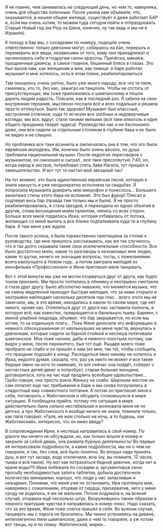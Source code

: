 Я не помню, чем занималась на следующий день, но чем то, наверняка, очень для общества полезным. После ужина нам объявили, что, оказывается, в нашем общем жилище, существует и даже работает БАР и, если мы очень хотим, то можем туда сегодня пойти и отпраздновать Старый Новый год \(не Рош ха Шана, конечно, ну так ведь и мы не в Израиле\).

К походу в бар мы, с соседками по номеру, подошли очень ответственно: только девчонки могут, собираясь на бал, перерыть и перемерить все вещи, независимо от того, кому они принадлежат и организовать себе и подругам салон красоты. Причёска, макияж, праздничные джинсы, а самое главное, бешенный блеск в глазах. Это был вызов нам, как женщинам и мне, как певице: в баре работал музыкант и мне хотелось, хоть в этом плане, реабилитироваться.

Там оказалось очень уютно, было уже много народу, все что то пили, смеялись, кто то, без нас, зажигал на танцполе. Чтобы не отстать от присутствующих, мы тоже приложились к шампанскому и пошли дарить людям радость. Плясали, как в последний раз. Я забила на свои внутренние терзания, мысленно послала всё и всех подальше и решила просто оттянуться. Было так здорово! Музыкант был классный, настроение отличное, куда то исчезли все злобные и недоверчивые взгляды, мы все, вдруг, стали такими милыми \(всё таки алкоголь и идея общего праздника творят чудеса\). Руководство нас и не беспокоило даже, они все сидели за отдельным столиком в глубине бара и их было не видно и не слышно.

Но проблемка все таки возникла и заключалась она в том, что это была еврейская молодежь. Им, конечно было очень весело, но душа требовала национальной музыки. После недолгих переговоров с музыкантом, он снизошел и сыграл , все таки пресловутую 7:40, но, когда народ в экстазе, потребовал спеть Хава Нагила, тот пришел в замешательство. И вот тут то настал мой звездный час!

На тот момент, это была единственная еврейская песня, которую я знала наизусть и уже неоднократно исполняла на свадьбах. Я попросила музыканта доверить мне микрофон и понеслось… Большего ажиотажа стены этого бара не вспомнят. Это был фурор! Плясал и подпевал весь бар \(правда там только мы и были\). Я не просто реабилитировалась, я стала звездой, я переходила из одних объятий в другие, слова восхищения моим талантом, лились со всех сторон. Больше всех мной гордилась Ирка, которая отбивалась от потока, желающих со мной выпить и все ближе подталкивала куда то в глубину бара. А там меня уже ждали.

После такого успеха, я была торжественно приглашена за столик к руководству, где мне пришлось рассказывать, как же так случилось, что я так долго скрывала такие свои исключительные способности. Все было достаточно мило, какие то разговоры о незнакомых мне людях, какие то шутки, ничего не значащие вопросы, тосты, с пожеланиями всего наилучшего в Новом году...а потом заиграла мелодия из кинофильма «Профессионал» и Женя пригласил меня танцевать.

Вот с этой минуты мы уже не могли оторваться друг от друга, как будто током пронзило. Мы просто топтались в обнимку и неотрывно смотрели в глаза друг другу. Было абсолютно неважно, что меняется музыка, что на смену медленной приходит быстрая мелодия, что за нами открыто и неотрывно наблюдает несколько десятков пар глаз… всего этого мы не замечали, мы, в это время, находились в каком то своем мире, где нет никого, кроме нас. Отлепиться друг от друга нас заставила полночь, в которую всё, как известно, превращается в банальную тыкву. Бармен, с милой улыбкой людоеда, объявил, что бар закрывается, но если мы хотим, то за отдельную плату… Пока Жене доносили эту информацию я, немного обескураженная от нахлынувших на меня чувств, вернулась к девчонкам, которые сидели за барной стойкой и неспеша потягивали шампанское. Мне тоже налили, дабы я немного поостыла потому, как видок у меня, после пережитого, был тот ещё. Рыцаря моего тоже пробрало не слабо и он пришёл к нам \(ко мне, так то\), чтобы сообщить, что праздник подошёл к концу. Расходиться явно никому не хотелось и Ирка, недолго думая, сказала, что, раз уж никто не может и все такие бедные \(явно на кого то намекая\), то вот сейчас она пойдёт, соберет с несчастных детей денег и попробует, старая больная женщина, договориться, хоть на час ещё продлить всеобщее удовольствие… Грубо говоря, она просто взяла Женьку на слабо. Широким жестом он сам оплатил еще час пребывания в баре и мы снова погрузились в сладостный мир совместного топтания. А потом он пригласил меня к себе, поговорить о Жаботинском и обсудить сложившуюся в мире ситуацию. Я пообещала прийти, потому что ситуация в мире действительно была сильно нестабильная и волновала меня не по детски, а про Жаботинского я вообще ничего не знала, помнила только, как папа говорил: «Галя, не жри столько на ночь, а то будешь, как Жаботинский», интересно, что он имел ввиду?

В сопровождении Ирки, я неспеша направилась в свой номер. По дороге мы ничего не обсуждали, но, как только вошли в номер и закрыли за собой дверь, она развила бурную деятельность! Во первых её интересовали подробности, а какие подробности, мы ни о чем не говорили, и так, без слов, всё было понятно. Во вторых надо принять душ, и вот тут засада, воду отключили, всю \(ну, вы помните, 12 часов, тыква и всё такое\). Ну вот как потрахаться бедной девочке, когда нет в кране воды?!!! Ирка побежала по соседям и, аргументируя свою просьбу необходимостью запить таблетки, добыла достаточное количество минералки, хорошо, что люди у нас запасливые и нежадные. Понимая, что меня уже не остановить, Ира протянула мне, наверняка с сожалением, оторвав от сердца, презерватив, чего у меня сроду не водилось, я же не мальчик. Потом подумала и, на всякий случай, оторвала ещё несколько штук. Вооружившись таким образом и немного притушив чувства я направилась в номер\-люкс. Надо сказать, что за это время, Женя тоже слегка пришёл в себя. Во всяком случае, танцевать мы с порога не бросились. Мы чинно устроились на диване, интеллигентно пили шампанское, даже о чем то говорили, а уж потом вот танцы, ну и по плану: Жаботинский, марки…
